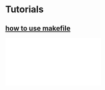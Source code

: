 # Tutorials

## [how to use makefile](./how-to-use-makefile/)

<iframe src="//player.bilibili.com/player.html?bvid=BV1j14y1v7hL&page=1" scrolling="no" border="0" frameborder="no" framespacing="0" allowfullscreen="true"> </iframe>
